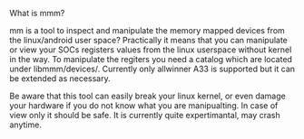 What is mmm?

mm is a tool to inspect and manipulate the memory mapped devices from the linux/android user space?
Practically it means that you can manipulate or view your SOCs registers values from the linux userspace without kernel in the way.
To manipulate the regiters you need a catalog which are located under libmmm/devices/. Currently only allwinner A33 is supported but it can be extended as necessary.

Be aware that this tool can easily break your linux kernel, or even damage your hardware if you do not know what you are manipualting. In case of view only it should be safe.
It is currently quite expertimantal, may crash anytime.